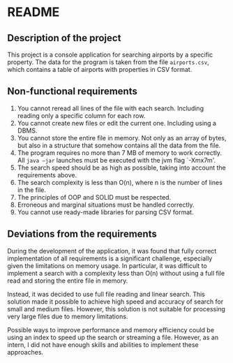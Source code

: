 # README

## Description of the project
This project is a console application for searching airports by a specific property. The data for the program is taken from the file `airports.csv`, which contains a table of airports with properties in CSV format.

## Non-functional requirements
1. You cannot reread all lines of the file with each search. Including reading only a specific column for each row.
2. You cannot create new files or edit the current one. Including using a DBMS.
3. You cannot store the entire file in memory. Not only as an array of bytes, but also in a structure that somehow contains all the data from the file.
4. The program requires no more than 7 MB of memory to work correctly. All `java –jar` launches must be executed with the jvm flag `-Xmx7m'.
5. The search speed should be as high as possible, taking into account the requirements above.
6. The search complexity is less than O(n), where n is the number of lines in the file.
7. The principles of OOP and SOLID must be respected.
8. Erroneous and marginal situations must be handled correctly.
9. You cannot use ready-made libraries for parsing CSV format.

## Deviations from the requirements
During the development of the application, it was found that fully correct implementation of all requirements is a significant challenge, especially given the limitations on memory usage. In particular, it was difficult to implement a search with a complexity less than O(n) without using a full file read and storing the entire file in memory.

Instead, it was decided to use full file reading and linear search. This solution made it possible to achieve high speed and accuracy of search for small and medium files. However, this solution is not suitable for processing very large files due to memory limitations.

Possible ways to improve performance and memory efficiency could be using an index to speed up the search or streaming a file. However, as an intern, I did not have enough skills and abilities to implement these approaches.
